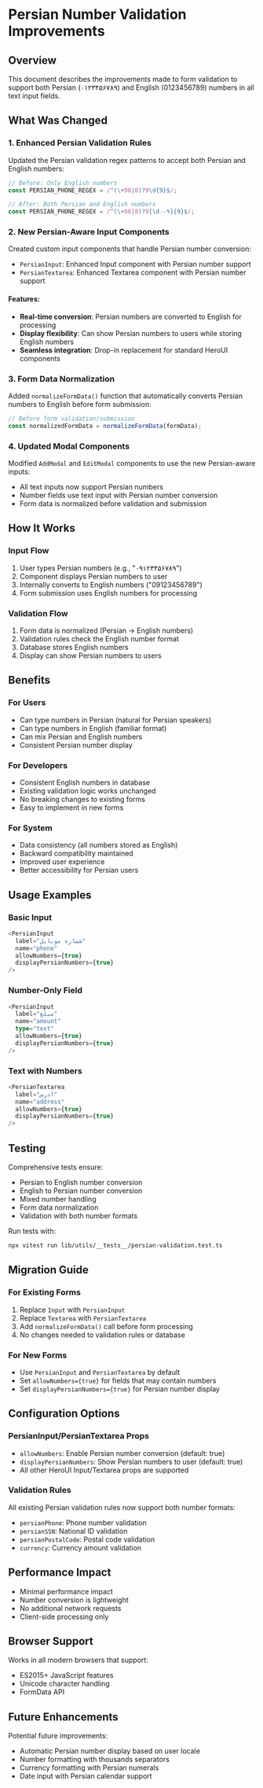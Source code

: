 # Persian Number Validation Improvements

## Overview

This document describes the improvements made to form validation to support both Persian (۰۱۲۳۴۵۶۷۸۹) and English (0123456789) numbers in all text input fields.

## What Was Changed

### 1. Enhanced Persian Validation Rules

Updated the Persian validation regex patterns to accept both Persian and English numbers:

```typescript
// Before: Only English numbers
const PERSIAN_PHONE_REGEX = /^(\+98|0)?9\d{9}$/;

// After: Both Persian and English numbers
const PERSIAN_PHONE_REGEX = /^(\+98|0)?9[\d۰-۹]{9}$/;
```

### 2. New Persian-Aware Input Components

Created custom input components that handle Persian number conversion:

- `PersianInput`: Enhanced Input component with Persian number support
- `PersianTextarea`: Enhanced Textarea component with Persian number support

#### Features:
- **Real-time conversion**: Persian numbers are converted to English for processing
- **Display flexibility**: Can show Persian numbers to users while storing English numbers
- **Seamless integration**: Drop-in replacement for standard HeroUI components

### 3. Form Data Normalization

Added `normalizeFormData()` function that automatically converts Persian numbers to English before form submission:

```typescript
// Before form validation/submission
const normalizedFormData = normalizeFormData(formData);
```

### 4. Updated Modal Components

Modified `AddModal` and `EditModal` components to use the new Persian-aware inputs:

- All text inputs now support Persian numbers
- Number fields use text input with Persian number conversion
- Form data is normalized before validation and submission

## How It Works

### Input Flow
1. User types Persian numbers (e.g., "۰۹۱۲۳۴۵۶۷۸۹")
2. Component displays Persian numbers to user
3. Internally converts to English numbers ("09123456789")
4. Form submission uses English numbers for processing

### Validation Flow
1. Form data is normalized (Persian → English numbers)
2. Validation rules check the English number format
3. Database stores English numbers
4. Display can show Persian numbers to users

## Benefits

### For Users
- Can type numbers in Persian (natural for Persian speakers)
- Can type numbers in English (familiar format)
- Can mix Persian and English numbers
- Consistent Persian number display

### For Developers
- Consistent English numbers in database
- Existing validation logic works unchanged
- No breaking changes to existing forms
- Easy to implement in new forms

### For System
- Data consistency (all numbers stored as English)
- Backward compatibility maintained
- Improved user experience
- Better accessibility for Persian users

## Usage Examples

### Basic Input
```typescript
<PersianInput
  label="شماره موبایل"
  name="phone"
  allowNumbers={true}
  displayPersianNumbers={true}
/>
```

### Number-Only Field
```typescript
<PersianInput
  label="مبلغ"
  name="amount"
  type="text"
  allowNumbers={true}
  displayPersianNumbers={true}
/>
```

### Text with Numbers
```typescript
<PersianTextarea
  label="آدرس"
  name="address"
  allowNumbers={true}
  displayPersianNumbers={true}
/>
```

## Testing

Comprehensive tests ensure:
- Persian to English number conversion
- English to Persian number conversion
- Mixed number handling
- Form data normalization
- Validation with both number formats

Run tests with:
```bash
npx vitest run lib/utils/__tests__/persian-validation.test.ts
```

## Migration Guide

### For Existing Forms
1. Replace `Input` with `PersianInput`
2. Replace `Textarea` with `PersianTextarea`
3. Add `normalizeFormData()` call before form processing
4. No changes needed to validation rules or database

### For New Forms
- Use `PersianInput` and `PersianTextarea` by default
- Set `allowNumbers={true}` for fields that may contain numbers
- Set `displayPersianNumbers={true}` for Persian number display

## Configuration Options

### PersianInput/PersianTextarea Props
- `allowNumbers`: Enable Persian number conversion (default: true)
- `displayPersianNumbers`: Show Persian numbers to user (default: true)
- All other HeroUI Input/Textarea props are supported

### Validation Rules
All existing Persian validation rules now support both number formats:
- `persianPhone`: Phone number validation
- `persianSSN`: National ID validation
- `persianPostalCode`: Postal code validation
- `currency`: Currency amount validation

## Performance Impact

- Minimal performance impact
- Number conversion is lightweight
- No additional network requests
- Client-side processing only

## Browser Support

Works in all modern browsers that support:
- ES2015+ JavaScript features
- Unicode character handling
- FormData API

## Future Enhancements

Potential future improvements:
- Automatic Persian number display based on user locale
- Number formatting with thousands separators
- Currency formatting with Persian numerals
- Date input with Persian calendar support